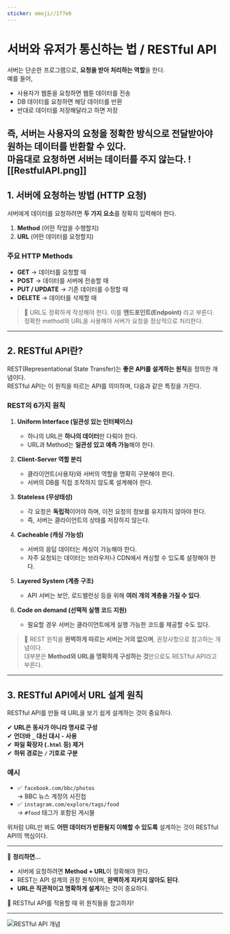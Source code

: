 ```yaml
---
sticker: emoji//1f7e6
---
```

# 서버와 유저가 통신하는 법 / RESTful API

서버는 단순한 프로그램으로, **요청을 받아 처리하는 역할**을 한다.  
예를 들어,  

- 사용자가 웹툰을 요청하면 웹툰 데이터를 전송  
- DB 데이터를 요청하면 해당 데이터를 반환  
- 반대로 데이터를 저장해달라고 하면 저장  

즉, 서버는 사용자의 요청을 **정확한 방식으로 전달받아야** 원하는 데이터를 반환할 수 있다.  
마음대로 요청하면 서버는 데이터를 주지 않는다.
![[RestfulAPI.png]]
---

## 1. 서버에 요청하는 방법 (HTTP 요청)
서버에게 데이터를 요청하려면 **두 가지 요소**를 정확히 입력해야 한다.  

1. **Method** (어떤 작업을 수행할지)  
2. **URL** (어떤 데이터를 요청할지)  

### 주요 HTTP Methods
- **GET** → 데이터를 요청할 때  
- **POST** → 데이터를 서버에 전송할 때  
- **PUT / UPDATE** → 기존 데이터를 수정할 때  
- **DELETE** → 데이터를 삭제할 때  

> 📌 URL도 정확하게 작성해야 한다. 이를 **엔드포인트(Endpoint)** 라고 부른다.  
> 정확한 method와 URL을 사용해야 서버가 요청을 정상적으로 처리한다.

---

## 2. RESTful API란?
REST(Representational State Transfer)는 **좋은 API를 설계하는 원칙**을 정의한 개념이다.  
RESTful API는 이 원칙을 따르는 API를 의미하며, 다음과 같은 특징을 가진다.

### REST의 6가지 원칙
1. **Uniform Interface (일관성 있는 인터페이스)**  
   - 하나의 URL은 **하나의 데이터**만 다뤄야 한다.  
   - URL과 Method는 **일관성 있고 예측 가능**해야 한다.  

2. **Client-Server 역할 분리**  
   - 클라이언트(사용자)와 서버의 역할을 명확히 구분해야 한다.  
   - 서버의 DB를 직접 조작하지 않도록 설계해야 한다.  

3. **Stateless (무상태성)**  
   - 각 요청은 **독립적**이어야 하며, 이전 요청의 정보를 유지하지 않아야 한다.  
   - 즉, 서버는 클라이언트의 상태를 저장하지 않는다.  

4. **Cacheable (캐싱 가능성)**  
   - 서버의 응답 데이터는 캐싱이 가능해야 한다.  
   - 자주 요청되는 데이터는 브라우저나 CDN에서 캐싱할 수 있도록 설정해야 한다.  

5. **Layered System (계층 구조)**  
   - API 서버는 보안, 로드밸런싱 등을 위해 **여러 개의 계층을 가질 수 있다**.  

6. **Code on demand (선택적 실행 코드 지원)**  
   - 필요할 경우 서버는 클라이언트에게 실행 가능한 코드를 제공할 수도 있다.  

> 🎯 REST 원칙을 **완벽하게 따르는 서버는 거의 없으며**, 권장사항으로 참고하는 개념이다.  
> 대부분은 **Method와 URL을 명확하게 구성하는 것**만으로도 RESTful API라고 부른다.

---

## 3. RESTful API에서 URL 설계 원칙
RESTful API를 만들 때 URL을 보기 쉽게 설계하는 것이 중요하다.

✔ **URL은 동사가 아니라 명사로 구성**  
✔ **언더바 `_` 대신 대시 `-` 사용**  
✔ **파일 확장자 (`.html` 등) 제거**  
✔ **하위 경로는 `/` 기호로 구분**

### 예시
- ✅ `facebook.com/bbc/photos`  
  → BBC 뉴스 계정의 사진첩  
- ✅ `instagram.com/explore/tags/food`  
  → `#food` 태그가 포함된 게시물  

위처럼 URL만 봐도 **어떤 데이터가 반환될지 이해할 수 있도록** 설계하는 것이 RESTful API의 핵심이다.

---

📌 **정리하면...**
- 서버에 요청하려면 **Method + URL**이 정확해야 한다.  
- REST는 API 설계의 권장 원칙이며, **완벽하게 지키지 않아도 된다**.  
- **URL은 직관적이고 명확하게 설계**하는 것이 중요하다.

🚀 RESTful API를 적용할 때 위 원칙들을 참고하자!  

---


![RESTful API 개념](RestfulAPI.png)